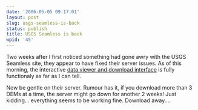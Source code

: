 ```yaml
---
date: '2006-05-05 09:17:01'
layout: post
slug: usgs-seamless-is-back
status: publish
title: USGS Seamless is back
wpid: '45'
---
```


Two weeks after I first noticed something had gone awry with the USGS Seamless site, they appear to have fixed their server issues. As of this morning, the interactive [data viewer and download interface](http://seamless.usgs.gov/website/seamless/viewer.php) is fully functionaly as far as I can tell. 

Now be gentle on their server. Rumour has it, if you download more than 3 DEMs at a time, the server might go down for another 2 weeks! Just kidding... everything seems to be working fine. Download away....





